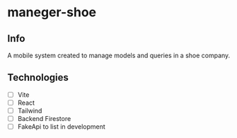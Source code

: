 # maneger-shoe

## Info
A mobile system created to manage models and queries in a shoe company.

## Technologies
- [ ] Vite
- [ ] React
- [ ] Tailwind
- [ ] Backend Firestore
- [ ] FakeApi to list in development
